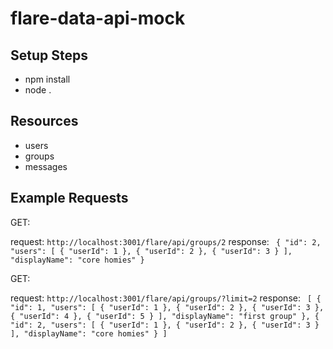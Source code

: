# flare-data-api-mock

## Setup Steps

* npm install
* node .

## Resources
* users
* groups
* messages

## Example Requests

GET: 

request:  `http://localhost:3001/flare/api/groups/2`
response: ```
{
    "id": 2,
    "users": [
        {
            "userId": 1
        },
        {
            "userId": 2
        },
        {
            "userId": 3
        }
    ],
    "displayName": "core homies"
}```

GET:

request: `http://localhost:3001/flare/api/groups/?limit=2`
response: ```
[
    {
        "id": 1,
        "users": [
            {
                "userId": 1
            },
            {
                "userId": 2
            },
            {
                "userId": 3
            },
            {
                "userId": 4
            },
            {
                "userId": 5
            }
        ],
        "displayName": "first group"
    },
    {
        "id": 2,
        "users": [
            {
                "userId": 1
            },
            {
                "userId": 2
            },
            {
                "userId": 3
            }
        ],
        "displayName": "core homies"
    }
]```